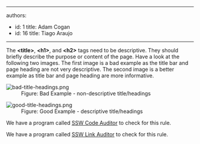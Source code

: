 

---
authors:
  - id: 1
    title: Adam Cogan
  - id: 16
    title: Tiago Araujo
---




<span class='intro'> <p>The <b>&lt;title&gt;</b>, <b>&lt;h1&gt;</b>, and <b>&lt;h2&gt;</b> tags need to be descriptive. They should briefly describe the purpose or content of the page. Have a look at the following two images. The first image is a bad example as the title bar and page heading are not very descriptive. The second image is a better example as title bar and page heading are more informative.​</p> </span>

<dl class="badImage"><dt>
   ​​​<img src="/PublishingImages/bad-title-headings.png" alt="bad-title-headings.png" /></dt><dd>Figure&#58; Bad Example - non-descriptive title/headings​</dd></dl><dl class="goodImage"><dt> 
      <img src="/PublishingImages/good-title-headings.png" alt="good-title-headings.png" /> 
   </dt><dd>Figure&#58; Good Example - descriptive title/headings​</dd></dl><p class="ssw15-rteElement-YellowBorderBox">We have a program called 
   <a href="http&#58;//codeauditor.com/" target="_blank">SSW Code Auditor​</a> to check for this rule.</p><p class="ssw15-rteElement-YellowBorderBox">We have a program called 
   <a href="https&#58;//sswlinkauditor.com/" target="_blank">SSW Link Auditor​</a> to check for this rule.</p>​


